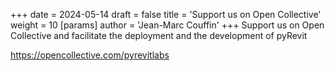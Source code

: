 +++
date = 2024-05-14
draft = false
title = 'Support us on Open Collective'
weight = 10
[params]
  author = 'Jean-Marc Couffin'
+++
Support us on Open Collective and facilitate the deployment and the development of pyRevit

https://opencollective.com/pyrevitlabs
